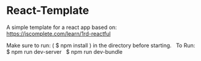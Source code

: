 # React-Template
A simple template for a react app based on: https://jscomplete.com/learn/1rd-reactful &nbsp;

Make sure to run:  ( $ npm install  ) in the directory before starting. &nbsp;
To Run: &nbsp;
$ npm run dev-server &nbsp;
$ npm run dev-bundle &nbsp;
